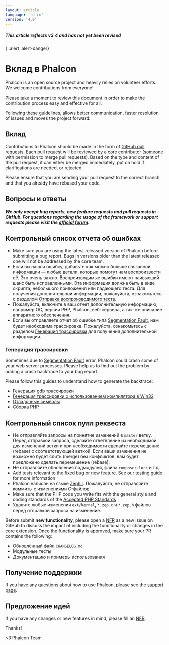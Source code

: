 ```yaml
---
layout: article
language: 'ru-ru'
version: '4.0'
---
```

##### This article reflects v3.4 and has not yet been revised

{:.alert .alert-danger}

<a name='contributing'></a>

# Вклад в Phalcon

Phalcon is an open source project and heavily relies on volunteer efforts. We welcome contributions from everyone!

Please take a moment to review this document in order to make the contribution process easy and effective for all.

Following these guidelines, allows better communication, faster resolution of issues and moves the project forward.

<a name='contributions'></a>

## Вклад

Contributions to Phalcon should be made in the form of [GitHub pull requests](https://help.github.com/articles/using-pull-requests/). Each pull request will be reviewed by a core contributor (someone with permission to merge pull requests). Based on the type and content of the pull request, it can either be merged immediately, put on hold if clarifications are needed, or rejected.

Please ensure that you are sending your pull request to the correct branch and that you already have rebased your code.

<a name='questions-and-support'></a>

## Вопросы и ответы

<h5 class='alert alert-warning'>We only accept bug reports, new feature requests and pull requests in GitHub. For questions regarding the usage of the framework or support requests please visit the <a href='https://phalcon.link/forum'>official forum</a>.</h5>

<a name='bug-report-checklist'></a>

## Контрольный список отчета об ошибках

- Make sure you are using the latest released version of Phalcon before submitting a bug report. Bugs in versions older than the latest released one will not be addressed by the core team.
- Если вы нашли ошибку, добавьте как можно больше связанной информации — любые детали, которые помогут нам воспроизвести её. Это очень важно. Воспроизводимые ошибки имеют наивысший шанс быть исправленными. Эта информация должна быть в виде скрипта, небольшого приложения или падающего теста. Для получения дополнительной информации, пожалуйста, ознакомьтесь с разделом [Отправка воспроизводимого теста](https://github.com/phalcon/cphalcon/wiki/Submit-Reproducible-Test).
- Пожалуйста, включите в ваш отчет дополнительную информацию, например ОС, версии PHP, Phalcon, веб-сервера, а так-же описание аппаратного обеспечения.
- Если вы отправляете отчет об ошибке типа [Segmentation Fault](https://en.wikipedia.org/wiki/Segmentation_fault), нам будет необходима трассировка. Пожалуйста, ознакомьтесь с разделом [Генерация трассировки](#bug-report-generating-backtrace) для получения дополнительной информации.

<a name='bug-report-generating-backtrace'></a>

### Генерация трассировки

Sometimes due to [Segmentation Fault](https://en.wikipedia.org/wiki/Segmentation_fault) error, Phalcon could crash some of your web server processes. Please help us to find out the problem by adding a crash backtrace to your bug report.

Please follow this guides to understand how to generate the backtrace:

- [Генерация gdb трассировки](https://bugs.php.net/bugs-generating-backtrace.php)
- [Генерация трассировки с использованием компилятора в Win32](https://bugs.php.net/bugs-generating-backtrace-win32.php)
- [Отладочные символы](https://github.com/oerdnj/deb.sury.org/wiki/Debugging-symbols)
- [Сборка PHP](https://www.phpinternalsbook.com/build_system/building_php.html)

<a name='pull-request-checklist'></a>

## Контрольный список пулл реквеста

- Не отправляйте запросы на принятие изменений в `master` ветку. Перед отправкой запроса, сделайте ответвление из необходимой для изменений ветки и при необходимости сделайте перемещение (rebase) с соответствующей веткой. Если ваши изменения не возможно будет слить (merge) без конфликтов, вам будет предложено сделать перемещение (rebase).
- Не отправляйте обновления подмодулей, файла `composer.lock` и т.д.
- Add tests relevant to the fixed bug or new feature. See our [testing guide](https://github.com/phalcon/cphalcon/blob/master/tests/README.md) for more information
- Phalcon написан на языке [Zephir](https://zephir-lang.com/). Пожалуйста, не отправляйте коммиты с изменениями C-файлов.
- Make sure that the PHP code you write fits with the general style and coding standards of the [Accepted PHP Standards](https://www.php-fig.org/psr/)
- Удалите любые изменения `ext/kernel`, `*.zep.c` и `*.zep.h` файлов перед отправкой запроса на изменение.

Before submit **new functionality**, please open a [NFR](/4.0/en/new-feature-request) as a new issue on GitHub to discuss the impact of including the functionality or changes in the core extension. Once the functionality is approved, make sure your PR contains the following:

- Обновлённый файл `CHANGELOG.md`
- Модульные тесты
- Документацию и примеры использования

<a name='getting-support'></a>

## Получение поддержки

If you have any questions about how to use Phalcon, please see the [support page](https://phalconphp.com/support).

<a name='requesting-features'></a>

## Предложение идей

If you have any changes or new features in mind, please fill an [NFR](/4.0/en/new-feature-request).

Thanks!

<3 Phalcon Team